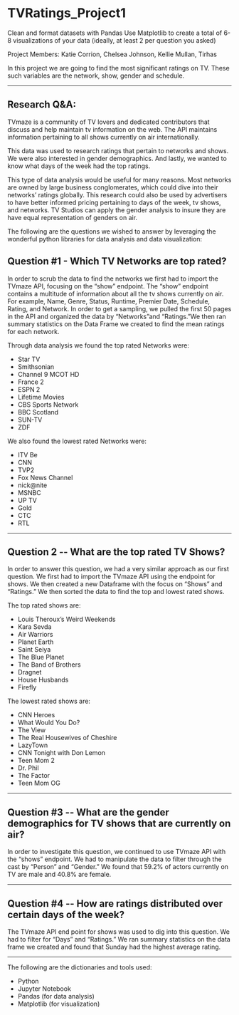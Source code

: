 # TVRatings_Project1

Clean and format datasets with Pandas
Use Matplotlib to create a total of 6-8 visualizations of your data (ideally, at least 2 per question you asked)


Project Members: Katie Corrion, Chelsea Johnson, Kellie Mullan, Tirhas


In this project we are going to find the most significant ratings on TV. These such variables are the network, show, gender and schedule.

----------------------------------------
## Research Q&A:

TVmaze is a community of TV lovers and dedicated contributors that discuss and help maintain tv information on the web. The API maintains information pertaining to all shows currently on air internationally. 

This data was used to research ratings that pertain to networks and shows. We were also interested in gender demographics. And lastly, we wanted to know what days of the week had the top ratings. 

This type of data analysis would be useful for many reasons. Most networks are owned by large business conglomerates, which could dive into their networks’ ratings globally. This research could also be used by advertisers to have better informed pricing pertaining to days of the week, tv shows, and networks. TV Studios can apply the gender analysis to insure they are have equal representation of genders on air. 

The following are the questions we wished to answer by leveraging the wonderful python libraries for data analysis and data visualization:

## Question #1 - Which TV Networks are top rated?

In order to scrub the data to find the networks we first had to import the TVmaze API, focusing on the “show” endpoint. The “show” endpoint contains a multitude of information about all the tv shows currently on air. For example, Name, Genre, Status, Runtime, Premier Date, Schedule, Rating, and Network. In order to get a sampling, we pulled the first 50 pages in the API and organized the data by “Networks”and “Ratings.”We then ran summary statistics on the Data Frame we created to find the mean ratings for each network. 

Through data analysis we found the top rated Networks were:
- Star TV
- Smithsonian
- Channel 9 MCOT HD
- France 2
- ESPN 2
- Lifetime Movies
- CBS Sports Network
- BBC Scotland
- SUN-TV
- ZDF




We also found the lowest rated Networks were:
- ITV Be
- CNN
- TVP2
- Fox News Channel
- nick@nite
- MSNBC
- UP TV
- Gold
- CTC
- RTL
--------------------------------






## Question 2 -- What are the top rated TV Shows?

In order to answer this question, we had a very similar approach as our first question. We first had to import the TVmaze API using the endpoint for shows. We then created a new Dataframe with the focus on “Shows” and “Ratings.” We then sorted the data to find the top and lowest rated shows.

The top rated shows are:
- Louis Theroux’s Weird Weekends
- Kara Sevda
- Air Warriors
- Planet Earth
- Saint Seiya
- The Blue Planet
- The Band of Brothers
- Dragnet
- House Husbands
- Firefly


The lowest rated shows are:
- CNN Heroes
- What Would You Do?
- The View
- The Real Housewives of Cheshire
- LazyTown
- CNN Tonight with Don Lemon
- Teen Mom 2
- Dr. Phil
- The Factor
- Teen Mom OG
--------------------------------------------


## Question #3 -- What are the gender demographics for TV shows that are currently on air?

In order to investigate this question, we continued to use TVmaze API with the “shows” endpoint. We had to manipulate the data to filter through the cast by “Person” and “Gender.”  We found that 59.2% of actors currently on TV are male and 40.8% are female.


---------------------------------
## Question #4 -- How are ratings distributed over certain days of the week?

The TVmaze API end point for shows was used to dig into this question. We had to filter for “Days” and “Ratings.” We ran summary statistics on the data frame we created and found that Sunday had the highest average rating. 


------------------------------------



The following are the dictionaries and tools used:
- Python
- Jupyter Notebook
- Pandas (for data analysis)
- Matplotlib (for visualization)

